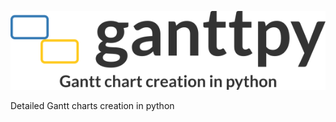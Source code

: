 <p align="center">
<img src="readme_files/ganttpy_logo.png" class="img-responsive" alt="ganttpy">
</p>

Detailed Gantt charts creation in python
